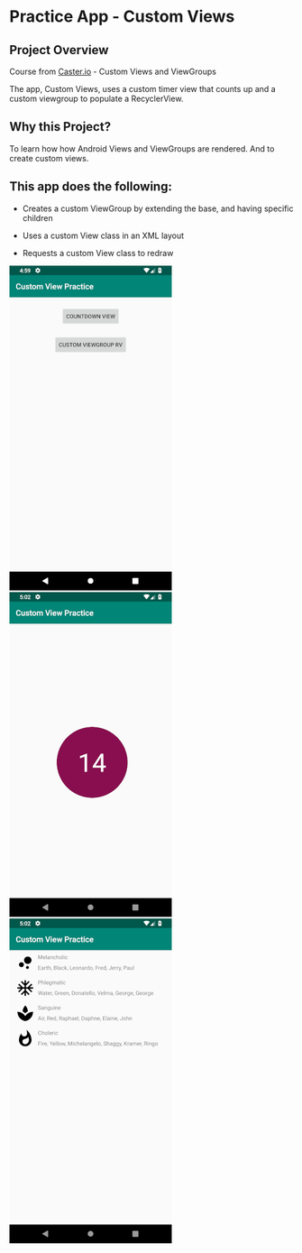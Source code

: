# Practice App - Custom Views

## Project Overview
Course from [Caster.io](https://caster.io/courses/custom-views-viewgroups) - Custom Views and ViewGroups

The app, Custom Views, uses a custom timer view that counts up and a custom viewgroup to populate a RecyclerView.



## Why this Project?
To learn how how Android Views and ViewGroups are rendered. And to create custom views.



## This app does the following:
- Creates a custom ViewGroup by extending the base, and having specific children

- Uses a custom View class in an XML layout

- Requests a custom View class to redraw

![Alt text](viewgroup_one.png?raw=true "ViewGroup Image One") 
![Alt text](viewgroup_two.png?raw=true "ViewGroup Image Two") 
![Alt text](viewgroup_three.png?raw=true "ViewGroup Image Three") 
